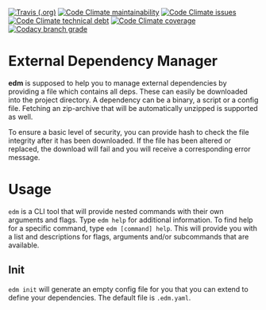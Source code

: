 [![Travis (.org)](https://img.shields.io/travis/svenfinke/edm?style=flat-square)](https://travis-ci.org/svenfinke/edm) 
[![Code Climate maintainability](https://img.shields.io/codeclimate/maintainability/svenfinke/edm?style=flat-square)](https://codeclimate.com/github/svenfinke/edm) 
[![Code Climate issues](https://img.shields.io/codeclimate/issues/svenfinke/edm?style=flat-square)](https://codeclimate.com/github/svenfinke/edm) 
[![Code Climate technical debt](https://img.shields.io/codeclimate/tech-debt/svenfinke/edm?style=flat-square)](https://codeclimate.com/github/svenfinke/edm) 
[![Code Climate coverage](https://img.shields.io/codeclimate/coverage/svenfinke/edm?style=flat-square)](https://codeclimate.com/github/svenfinke/edm)
[![Codacy branch grade](https://img.shields.io/codacy/grade/01cfe390e56c47f2aa61273b3a2061a1/master?style=flat-square)](https://app.codacy.com/manual/svenfinke/edm/dashboard)

# External Dependency Manager

**edm** is supposed to help you to manage external dependencies by providing a file which contains all deps. These can easily be downloaded into the project directory. A dependency can be a binary, a script or a config file. Fetching an zip-archive that will be automatically unzipped is supported as well.

To ensure a basic level of security, you can provide hash to check the file integrity after it has been downloaded. If the file has been altered or replaced, the download will fail and you will receive a corresponding error message.

# Usage

 `edm` is a CLI tool that will provide nested commands with their own arguments and flags. Type `edm help` for additional information. To find help for a specific command, type `edm [command] help`. This will provide you with a list and descriptions for flags, arguments and/or subcommands that are available.
 
## Init
 
`edm init` will generate an empty config file for you that you can extend to define your dependencies. The default file is `.edm.yaml`.